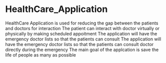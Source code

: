 # HealthCare_Application
 HealthCare Application is used for reducing the gap between the patients and doctors for interaction
 The patient can interact with doctor virtually or physically by making scheduled appoitment The application will have the emergency doctor lists so that the patients can consult 
 The application will have the emergency doctor lists so that the patients can consult doctor directly during the emergency 
 The main goal of the applcation is save the life of people as many as possible
 
